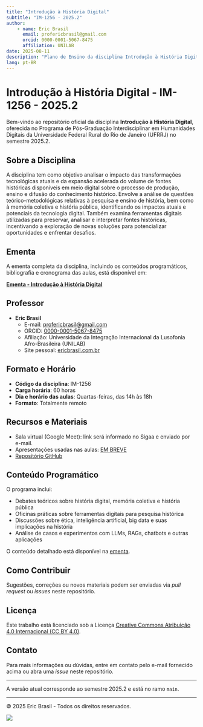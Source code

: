 ```yaml
---
title: "Introdução à História Digital"
subtitle: "IM-1256 - 2025.2"
author:
    - name: Eric Brasil
      email: profericbrasil@gmail.com
      orcid: 0000-0001-5067-8475
      affiliation: UNILAB
date: 2025-08-11
description: "Plano de Ensino da disciplina Introdução à História Digital, ministrada no PPGIHD/UFRRJ em 2025.2."
lang: pt-BR
---
```


# Introdução à História Digital - IM-1256 - 2025.2

Bem-vindo ao repositório oficial da disciplina **Introdução à História Digital**, oferecida no Programa de Pós-Graduação Interdisciplinar em Humanidades Digitais da Universidade Federal Rural do Rio de Janeiro (UFRRJ) no semestre 2025.2.

## Sobre a Disciplina

A disciplina tem como objetivo analisar o impacto das transformações tecnológicas atuais e da expansão acelerada do volume de fontes históricas disponíveis em meio digital sobre o processo de produção, ensino e difusão do conhecimento histórico. Envolve a análise de questões teórico-metodológicas relativas à pesquisa e ensino de história, bem como à memória coletiva e história pública, identificando os impactos atuais e potenciais da tecnologia digital. Também examina ferramentas digitais utilizadas para preservar, analisar e interpretar fontes históricas, incentivando a exploração de novas soluções para potencializar oportunidades e enfrentar desafios.

## Ementa

A ementa completa da disciplina, incluindo os conteúdos programáticos, bibliografia e cronograma das aulas, está disponível em:

[**Ementa - Introdução à História Digital**](https://ericbrasil.com.br/hd-ufrrj/ementa)

## Professor

- **Eric Brasil**
  - E-mail: [profericbrasil@gmail.com](mailto:profericbrasil@gmail.com)
  - ORCID: [0000-0001-5067-8475](https://orcid.org/0000-0001-5067-8475)
  - Afiliação: Universidade da Integração Internacional da Lusofonia Afro-Brasileira (UNILAB)
  - Site pessoal: [ericbrasil.com.br](https://ericbrasil.com.br)

## Formato e Horário

- **Código da disciplina**: IM-1256
- **Carga horária**: 60 horas
- **Dia e horário das aulas**: Quartas-feiras, das 14h às 18h
- **Formato**: Totalmente remoto

## Recursos e Materiais

- Sala virtual (Google Meet): link será informado no Sigaa e enviado por e-mail.
- Apresentações usadas nas aulas: [EM BREVE]()
- [Repositório GitHub](https://github.com/ericbrasiln/hd-ufrrj)

## Conteúdo Programático

O programa inclui:

- Debates teóricos sobre história digital, memória coletiva e história pública
- Oficinas práticas sobre ferramentas digitais para pesquisa histórica
- Discussões sobre ética, inteligência artificial, big data e suas implicações na história
- Análise de casos e experimentos com LLMs, RAGs, chatbots e outras aplicações

O conteúdo detalhado está disponível na [ementa](https://ericbrasil.com.br/hd-ufrrj/ementa).

## Como Contribuir

Sugestões, correções ou novos materiais podem ser enviadas via *pull request* ou *issues* neste repositório.

## Licença

Este trabalho está licenciado sob a Licença [Creative Commons Atribuição 4.0 Internacional (CC BY 4.0)](https://creativecommons.org/licenses/by/4.0/).

## Contato

Para mais informações ou dúvidas, entre em contato pelo e-mail fornecido acima ou abra uma *issue* neste repositório.

---

A versão atual corresponde ao semestre 2025.2 e está no ramo `main`.

---

© 2025 Eric Brasil - Todos os direitos reservados.

![](https://omekas.im.ufrrj.br/files/original/aa99fe174fd6f97dd42ee78a359a46428b9997be.png)
